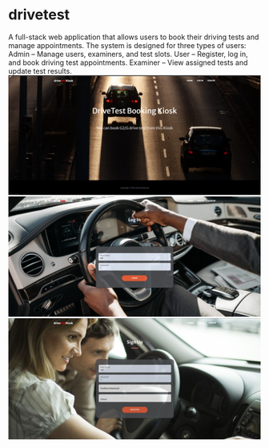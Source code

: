 # drivetest
A full-stack web application that allows users to book their driving tests and manage appointments. The system is designed for three types of users:  Admin – Manage users, examiners, and test slots.  User – Register, log in, and book driving test appointments.  Examiner – View assigned tests and update test results.
![Home](https://github.com/asifmujeeb/drivetest/blob/70fae2dc0418f3cdf8a1f3a55823fb59db6c2d85/Screenshot%202025-05-17%20203835.png)
![Login](https://github.com/asifmujeeb/drivetest/blob/70fae2dc0418f3cdf8a1f3a55823fb59db6c2d85/Screenshot%202025-05-17%20204108.png)
![Signup](https://github.com/asifmujeeb/drivetest/blob/70fae2dc0418f3cdf8a1f3a55823fb59db6c2d85/Screenshot%202025-05-17%20204129.png)
